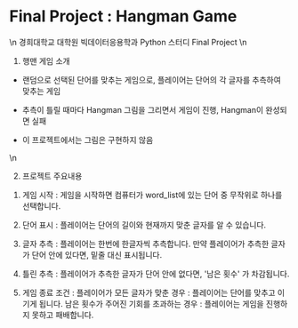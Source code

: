 # Final Project : Hangman Game 
\n
경희대학교 대학원 빅데이터응용학과 Python 스터디 Final Project
\n
1. 행맨 게임 소개

- 랜덤으로 선택된 단어를 맞추는 게임으로, 플레이어는 단어의 각 글자를 추측하여 맞추는 게임

- 추측이 틀릴 때마다 Hangman 그림을 그리면서 게임이 진행, Hangman이 완성되면 실패

- 이 프로젝트에서는 그림은 구현하지 않음

\n

2. 프로젝트 주요내용

1) 게임 시작 : 게임을 시작하면 컴퓨터가 word_list에 있는 단어 중 무작위로 하나를 선택합니다.

2) 단어 표시 : 플레이어는 단어의 길이와 현재까지 맞춘 글자를 알 수 있습니다.

3) 글자 추측 : 플레이어는 한번에 한글자씩 추측합니다. 만약 플레이어가 추측한 글자가 단어 안에 있다면, 밑줄 대신 표시됩니다. 

4) 틀린 추측 : 플레이어가 추측한 글자가 단어 안에 없다면, '남은 횟수' 가 차감됩니다.

5) 게임 종료 조건 :
   플레이어가 모든 글자가 맞춘 경우 : 플레이어는 단어를 맞추고 이기게 됩니다.
   남은 횟수가 주어진 기회를 초과하는 경우 : 플레이어는 게임을 진행하지 못하고 패배합니다.





